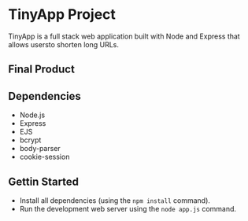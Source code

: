 # TinyApp Project

TinyApp is a full stack web application built with Node and Express that allows usersto shorten long URLs.

## Final Product

## Dependencies

- Node.js
- Express
- EJS
- bcrypt
- body-parser
- cookie-session

## Gettin Started

- Install all dependencies (using the `npm install` command).
- Run the development web server using the `node app.js` command.


